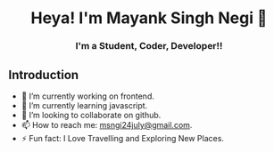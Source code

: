 # <h1 align="center">Heya! I'm Mayank Singh Negi 👋</h1>

### <h3 align="center">I'm a Student, Coder, Developer!!</h1>


## Introduction

- 🔭 I’m currently working on frontend.
- 🌱 I’m currently learning javascript.
- 👯 I’m looking to collaborate on github.
- 📫 How to reach me: msngi24july@gmail.com.
- ⚡ Fun fact: I Love Travelling and Exploring New Places.

